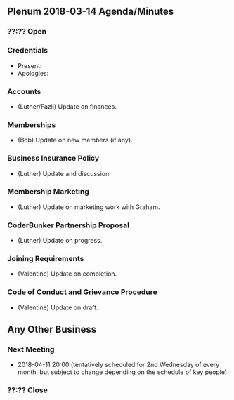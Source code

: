 ## Plenum 2018-03-14 Agenda/Minutes

### ??:?? Open

### Credentials
- Present:
- Apologies:

### Accounts
- (Luther/Fazli) Update on finances.

### Memberships
- (Bob) Update on new members (if any).

### Business Insurance Policy
- (Luther) Update and discussion.

### Membership Marketing
- (Luther) Update on marketing work with Graham.

### CoderBunker Partnership Proposal
- (Luther) Update on progress.

### Joining Requirements
- (Valentine) Update on completion.

### Code of Conduct and Grievance Procedure
- (Valentine) Update on draft.

## Any Other Business

### Next Meeting
- 2018-04-11 20:00 (tentatively scheduled for 2nd Wednesday of every month, but subject to change depending on the schedule of key people)

### ??:?? Close

